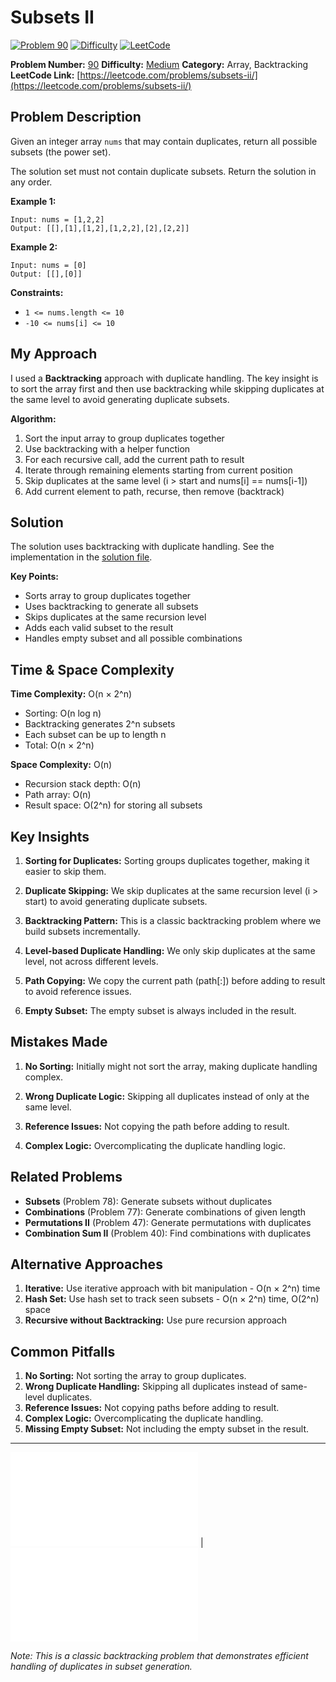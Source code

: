 # Subsets II

[![Problem 90](https://img.shields.io/badge/Problem-90-blue?style=for-the-badge&logo=leetcode)](https://leetcode.com/problems/subsets-ii/)
[![Difficulty](https://img.shields.io/badge/Difficulty-Medium-orange?style=for-the-badge)](https://leetcode.com/problemset/?difficulty=MEDIUM)
[![LeetCode](https://img.shields.io/badge/LeetCode-View%20Problem-orange?style=for-the-badge&logo=leetcode)](https://leetcode.com/problems/subsets-ii/)

**Problem Number:** [90](https://leetcode.com/problems/subsets-ii/)
**Difficulty:** [Medium](https://leetcode.com/problemset/?difficulty=MEDIUM)
**Category:** Array, Backtracking
**LeetCode Link:** [https://leetcode.com/problems/subsets-ii/](https://leetcode.com/problems/subsets-ii/)

## Problem Description

Given an integer array `nums` that may contain duplicates, return all possible subsets (the power set).

The solution set must not contain duplicate subsets. Return the solution in any order.

**Example 1:**
```
Input: nums = [1,2,2]
Output: [[],[1],[1,2],[1,2,2],[2],[2,2]]
```

**Example 2:**
```
Input: nums = [0]
Output: [[],[0]]
```

**Constraints:**
- `1 <= nums.length <= 10`
- `-10 <= nums[i] <= 10`

## My Approach

I used a **Backtracking** approach with duplicate handling. The key insight is to sort the array first and then use backtracking while skipping duplicates at the same level to avoid generating duplicate subsets.

**Algorithm:**
1. Sort the input array to group duplicates together
2. Use backtracking with a helper function
3. For each recursive call, add the current path to result
4. Iterate through remaining elements starting from current position
5. Skip duplicates at the same level (i > start and nums[i] == nums[i-1])
6. Add current element to path, recurse, then remove (backtrack)

## Solution

The solution uses backtracking with duplicate handling. See the implementation in the [solution file](../exercises/90.subsets-ii.py).

**Key Points:**
- Sorts array to group duplicates together
- Uses backtracking to generate all subsets
- Skips duplicates at the same recursion level
- Adds each valid subset to the result
- Handles empty subset and all possible combinations

## Time & Space Complexity

**Time Complexity:** O(n × 2^n)
- Sorting: O(n log n)
- Backtracking generates 2^n subsets
- Each subset can be up to length n
- Total: O(n × 2^n)

**Space Complexity:** O(n)
- Recursion stack depth: O(n)
- Path array: O(n)
- Result space: O(2^n) for storing all subsets

## Key Insights

1. **Sorting for Duplicates:** Sorting groups duplicates together, making it easier to skip them.

2. **Duplicate Skipping:** We skip duplicates at the same recursion level (i > start) to avoid generating duplicate subsets.

3. **Backtracking Pattern:** This is a classic backtracking problem where we build subsets incrementally.

4. **Level-based Duplicate Handling:** We only skip duplicates at the same level, not across different levels.

5. **Path Copying:** We copy the current path (path[:]) before adding to result to avoid reference issues.

6. **Empty Subset:** The empty subset is always included in the result.

## Mistakes Made

1. **No Sorting:** Initially might not sort the array, making duplicate handling complex.

2. **Wrong Duplicate Logic:** Skipping all duplicates instead of only at the same level.

3. **Reference Issues:** Not copying the path before adding to result.

4. **Complex Logic:** Overcomplicating the duplicate handling logic.

## Related Problems

- **Subsets** (Problem 78): Generate subsets without duplicates
- **Combinations** (Problem 77): Generate combinations of given length
- **Permutations II** (Problem 47): Generate permutations with duplicates
- **Combination Sum II** (Problem 40): Find combinations with duplicates

## Alternative Approaches

1. **Iterative:** Use iterative approach with bit manipulation - O(n × 2^n) time
2. **Hash Set:** Use hash set to track seen subsets - O(n × 2^n) time, O(2^n) space
3. **Recursive without Backtracking:** Use pure recursion approach

## Common Pitfalls

1. **No Sorting:** Not sorting the array to group duplicates.
2. **Wrong Duplicate Handling:** Skipping all duplicates instead of same-level duplicates.
3. **Reference Issues:** Not copying paths before adding to result.
4. **Complex Logic:** Overcomplicating the duplicate handling.
5. **Missing Empty Subset:** Not including the empty subset in the result.

---

[![Back to Index](../../README.md#-problem-index)](../../README.md#-problem-index) | [![View Solution](../exercises/90.subsets-ii.py)](../exercises/90.subsets-ii.py)

*Note: This is a classic backtracking problem that demonstrates efficient handling of duplicates in subset generation.*
